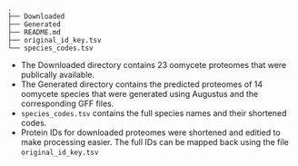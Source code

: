 	.
	├── Downloaded
	├── Generated
	├── README.md
	├── original_id_key.tsv
	└── species_codes.tsv


- The Downloaded directory contains 23 oomycete proteomes that were publically available.
- The Generated directory contains the predicted proteomes of 14 oomycete species that were generated using Augustus and the corresponding GFF files.
- `species_codes.tsv` contains the full species names and their shortened codes.
- Protein IDs for downloaded proteomes were shortened and editied to make processing easier. The full IDs can be mapped back using the file `original_id_key.tsv`

